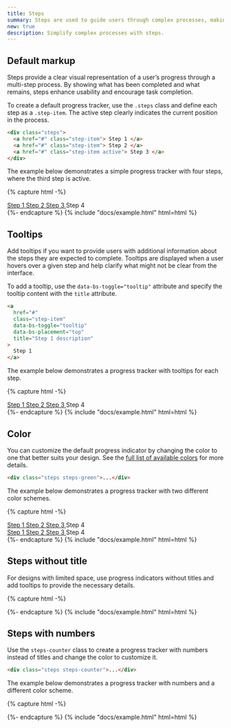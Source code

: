 ```yaml
---
title: Steps
summary: Steps are used to guide users through complex processes, making them easier and more intuitive. Breaking a multi-step process into smaller parts and tracking progress along the way helps users complete it successfully.
new: true
description: Simplify complex processes with steps.
---
```


## Default markup

Steps provide a clear visual representation of a user’s progress through a multi-step process. By showing what has been completed and what remains, steps enhance usability and encourage task completion.

To create a default progress tracker, use the `.steps` class and define each step as a `.step-item`. The active step clearly indicates the current position in the process. 

```html
<div class="steps">
  <a href="#" class="step-item"> Step 1 </a>
  <a href="#" class="step-item"> Step 2 </a>
  <a href="#" class="step-item active"> Step 3 </a>
</div>
```

The example below demonstrates a simple progress tracker with four steps, where the third step is active.

{% capture html -%}
<div class="steps">
  <a href="#" class="step-item"> Step 1 </a>
  <a href="#" class="step-item"> Step 2 </a>
  <a href="#" class="step-item active"> Step 3 </a>
  <span href="#" class="step-item"> Step 4 </span>
</div>
{%- endcapture %}
{% include "docs/example.html" html=html %}

## Tooltips

Add tooltips if you want to provide users with additional information about the steps they are expected to complete. Tooltips are displayed when a user hovers over a given step and help clarify what might not be clear from the interface.

To add a tooltip, use the `data-bs-toggle="tooltip"` attribute and specify the tooltip content with the `title` attribute.

```html
<a
  href="#"
  class="step-item"
  data-bs-toggle="tooltip"
  data-bs-placement="top"
  title="Step 1 description"
>
  Step 1
</a>
```

The example below demonstrates a progress tracker with tooltips for each step.

{% capture html -%}
<div class="steps">
  <a
    href="#"
    class="step-item"
    data-bs-toggle="tooltip"
    data-bs-placement="top"
    title="Step 1 description"
  >
    Step 1
  </a>
  <a
    href="#"
    class="step-item"
    data-bs-toggle="tooltip"
    data-bs-placement="top"
    title="Step 2 description"
  >
    Step 2
  </a>
  <a
    href="#"
    class="step-item active"
    data-bs-toggle="tooltip"
    data-bs-placement="top"
    title="Step 3 description"
  >
    Step 3
  </a>
  <span
    href="#"
    class="step-item"
    data-bs-toggle="tooltip"
    data-bs-placement="top"
    title="Step 4 description"
  >
    Step 4
  </span>
</div>
{%- endcapture %}
{% include "docs/example.html" html=html %}

## Color

You can customize the default progress indicator by changing the color to one that better suits your design. See the [full list of available colors](/ui/base/colors) for more details.

```html
<div class="steps steps-green">...</div>
```

The example below demonstrates a progress tracker with two different color schemes.

{% capture html -%}
<div class="steps steps-green">
  <a href="#" class="step-item"> Step 1 </a>
  <a href="#" class="step-item"> Step 2 </a>
  <a href="#" class="step-item active"> Step 3 </a>
  <span href="#" class="step-item"> Step 4 </span>
</div>
<div class="steps steps-red">
  <a href="#" class="step-item"> Step 1 </a>
  <a href="#" class="step-item"> Step 2 </a>
  <a href="#" class="step-item active"> Step 3 </a>
  <span href="#" class="step-item"> Step 4 </span>
</div>
{%- endcapture %}
{% include "docs/example.html" html=html %}

## Steps without title

For designs with limited space, use progress indicators without titles and add tooltips to provide the necessary details.

{% capture html -%}
<div class="steps">
  <a
    href="#"
    class="step-item"
    data-bs-toggle="tooltip"
    data-bs-placement="top"
    title="Step 1 description"
  ></a>
  <a
    href="#"
    class="step-item"
    data-bs-toggle="tooltip"
    data-bs-placement="top"
    title="Step 2 description"
  ></a>
  <a
    href="#"
    class="step-item active"
    data-bs-toggle="tooltip"
    data-bs-placement="top"
    title="Step 3 description"
  ></a>
  <span
    href="#"
    class="step-item"
    data-bs-toggle="tooltip"
    data-bs-placement="top"
    title="Step 4 description"
  ></span>
</div>
{%- endcapture %}
{% include "docs/example.html" html=html %}

## Steps with numbers

Use the `steps-counter` class to create a progress tracker with numbers instead of titles and change the color to customize it. 

```html
<div class="steps steps-counter">...</div>
```

The example below demonstrates a progress tracker with numbers and a different color scheme.

{% capture html -%}
<div class="steps steps-counter">
  <a href="#" class="step-item"></a>
  <a href="#" class="step-item active"></a>
  <span href="#" class="step-item"></span>
  <span href="#" class="step-item"></span>
  <span href="#" class="step-item"></span>
</div>
{%- endcapture %}
{% include "docs/example.html" html=html %}
